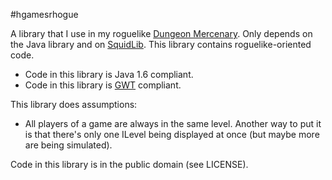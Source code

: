 #hgamesrhogue

A library that I use in my roguelike [Dungeon Mercenary](http://www.schplaf.org/hgames). Only depends on the Java library and on [SquidLib](https://github.com/SquidPony/SquidLib). This library contains roguelike-oriented code.

* Code in this library is Java 1.6 compliant.
* Code in this library is [GWT](www.gwtproject.org/) compliant.

This library does assumptions:

* All players of a game are always in the same level. Another way to put it is that there's only
  one ILevel being displayed at once (but maybe more are being simulated).

Code in this library is in the public domain (see LICENSE).
